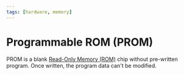 ```yaml
---
tags: [hardware, memory]
---
```


# Programmable ROM (PROM)

PROM is a blank [Read-Only Memory (ROM)](202404051444.md) chip without
pre-written program. Once written, the program data can't be modified.
